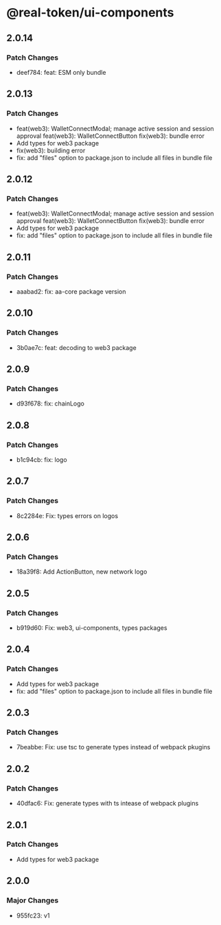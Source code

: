 # @real-token/ui-components

## 2.0.14

### Patch Changes

- deef784: feat: ESM only bundle

## 2.0.13

### Patch Changes

- feat(web3): WalletConnectModal; manage active session and session approval
  feat(web3): WalletConnectButton
  fix(web3): bundle error
- Add types for web3 package
- fix(web3): building error
- fix: add "files" option to package.json to include all files in bundle file

## 2.0.12

### Patch Changes

- feat(web3): WalletConnectModal; manage active session and session approval
  feat(web3): WalletConnectButton
  fix(web3): bundle error
- Add types for web3 package
- fix: add "files" option to package.json to include all files in bundle file

## 2.0.11

### Patch Changes

- aaabad2: fix: aa-core package version

## 2.0.10

### Patch Changes

- 3b0ae7c: feat: decoding to web3 package

## 2.0.9

### Patch Changes

- d93f678: fix: chainLogo

## 2.0.8

### Patch Changes

- b1c94cb: fix: logo

## 2.0.7

### Patch Changes

- 8c2284e: Fix: types errors on logos

## 2.0.6

### Patch Changes

- 18a39f8: Add ActionButton, new network logo

## 2.0.5

### Patch Changes

- b919d60: Fix: web3, ui-components, types packages

## 2.0.4

### Patch Changes

- Add types for web3 package
- fix: add "files" option to package.json to include all files in bundle file

## 2.0.3

### Patch Changes

- 7beabbe: Fix: use tsc to generate types instead of webpack pkugins

## 2.0.2

### Patch Changes

- 40dfac6: Fix: generate types with ts intease of webpack plugins

## 2.0.1

### Patch Changes

- Add types for web3 package

## 2.0.0

### Major Changes

- 955fc23: v1
